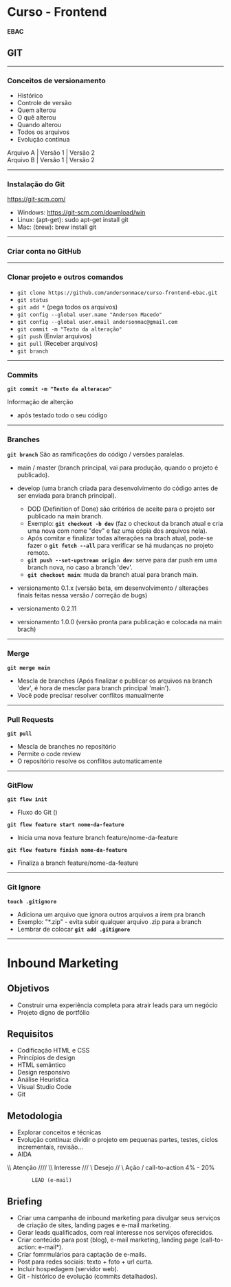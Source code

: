 # Curso - Frontend
#### EBAC

## GIT
___
### Conceitos de versionamento

  - Histórico
  - Controle de versão
  - Quem alterou
  - O quê alterou
  - Quando alterou
  - Todos os arquivos
  - Evolução continua

Arquivo A | Versão 1 | Versão 2<br>
Arquivo B | Versão 1 | Versão 2

___
### Instalação do Git

https://git-scm.com/

  - Windows: https://git-scm.com/download/win
  - Linux: (apt-get): sudo apt-get install git
  - Mac: (brew): brew install git

___
### Criar conta no GitHub

___
### Clonar projeto e outros comandos

  - `git clone https://github.com/andersonmace/curso-frontend-ebac.git`
  - `git status`
  - `git add *` (pega todos os arquivos)
  - `git config --global user.name "Anderson Macedo"`
  - `git config --global user.email andersonmac@gmail.com`
  - `git commit -m "Texto da alteração"`
  - `git push` (Enviar arquivos)
  - `git pull` (Receber arquivos)
  - `git branch`

___
### Commits

**`git commit -m "Texto da alteracao"`**

Informação de alterção
  - após testado todo o seu código

___
### Branches

**`git branch`** São as ramificações do código / versões paralelas.

  - main / master (branch principal, vai para produção, quando o projeto é publicado).
  - develop (uma branch criada para desenvolvimento do código antes de ser enviada para branch principal).
    - DOD (Definition of Done) são critérios de aceite para o projeto ser publicado na main branch.
    - Exemplo: **`git checkout -b dev`** (faz o checkout da branch atual e cria uma nova com nome "dev" e faz uma cópia dos arquivos nela).
    - Após comitar e finalizar todas alterações na brach atual, pode-se fazer o **`git fetch --all`** para verificar se há mudanças no projeto remoto.
    - **`git push --set-upstream origin dev`**: serve para dar push em uma branch nova, no caso a branch 'dev'.
    - **`git checkout main`**: muda da branch atual para branch main.

  - versionamento 0.1.x (versão beta, em desenvolvimento / alterações finais feitas nessa versão / correção de bugs)
  - versionamento 0.2.11
  - versionamento 1.0.0 (versão pronta para publicação e colocada na main brach)

___
### Merge

**`git merge main`**
 - Mescla de branches (Após finalizar e publicar os arquivos na branch 'dev', é hora de mesclar para branch principal 'main').
 - Você pode precisar resolver conflitos manualmente

___
### Pull Requests

**`git pull`**
 - Mescla de branches no repositório
 - Permite o code review
 - O repositório resolve os conflitos automaticamente

___
### GitFlow

**`git flow init`**
 - Fluxo do Git ()

**`git flow feature start nome-da-feature`**
 - Inicia uma nova feature branch feature/nome-da-feature

**`git flow feature finish nome-da-feature`**
 - Finaliza a branch feature/nome-da-feature

___
### Git Ignore

**`touch .gitignore`**
 - Adiciona um arquivo que ignora outros arquivos a irem pra branch
 - Exemplo: "*.zip" - evita subir qualquer arquivo .zip para a branch
 - Lembrar de colocar **`git add .gitignore`**

---
# Inbound Marketing

## Objetivos
- Construir uma experiência completa para atrair leads para um negócio
- Projeto digno de portfólio

## Requisitos
- Codificação HTML e CSS
- Princípios de design
- HTML semântico
- Design responsivo
- Análise Heurística
- Visual Studio Code
- Git

## Metodologia
- Explorar conceitos e técnicas
- Evolução continua: dividir o projeto em pequenas partes, testes, ciclos incrementais, revisão...
- AIDA

\\\\      Atenção      ////
  \\\    Interesse    ///
    \\     Desejo    //
      \     Ação    /      call-to-action 4% - 20%

            LEAD (e-mail)

## Briefing
- Criar uma campanha de inbound marketing para divulgar seus serviços de criação de sites, landing pages e e-mail marketing.
- Gerar leads qualificados, com real interesse nos serviços oferecidos.
- Criar conteúdo para post (blog), e-mail marketing, landing page (call-to-action: e-mail*).
- Criar fomrmulários para captação de e-mails.
- Post para redes sociais: texto + foto + url curta.
- Incluir hospedagem (servidor web).
- Git - histórico de evolução (commits detalhados).